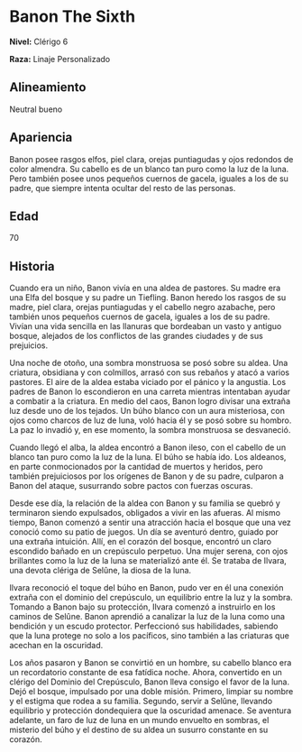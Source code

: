 # Banon The Sixth

**Nivel:** Clérigo 6

**Raza:** Linaje Personalizado

## Alineamiento
Neutral bueno

## Apariencia
Banon posee rasgos elfos, piel clara, orejas puntiagudas y ojos redondos de color almendra. Su cabello es de un blanco tan puro como la luz de la luna. Pero también posee unos pequeños cuernos de gacela, iguales a los de su padre, que siempre intenta ocultar del resto de las personas.

## Edad
70

## Historia
Cuando era un niño, Banon vivía en una aldea de pastores. Su madre era una Elfa del bosque y su padre un Tiefling. Banon heredo los rasgos de su madre, piel clara, orejas puntiagudas y el cabello negro azabache, pero también unos pequeños cuernos de gacela, iguales a los de su padre. Vivían una vida sencilla en las llanuras que bordeaban un vasto y antiguo bosque, alejados de los conflictos de las grandes ciudades y de sus prejuicios.

Una noche de otoño, una sombra monstruosa se posó sobre su aldea. Una criatura, obsidiana y con colmillos, arrasó con sus rebaños y atacó a varios pastores. El aire de la aldea estaba viciado por el pánico y la angustia. Los padres de Banon lo escondieron en una carreta mientras intentaban ayudar a combatir a la criatura. En medio del caos, Banon logro divisar una extraña luz desde uno de los tejados. Un búho blanco con un aura misteriosa, con ojos como charcos de luz de luna, voló hacia él y se posó sobre su hombro. La paz lo invadió y, en ese momento, la sombra monstruosa se desvaneció.

Cuando llegó el alba, la aldea encontró a Banon ileso, con el cabello de un blanco tan puro como la luz de la luna. El búho se había ido. Los aldeanos, en parte conmocionados por la cantidad de muertos y heridos, pero también prejuiciosos por los orígenes de Banon y de su padre, culparon a Banon del ataque, susurrando sobre pactos con fuerzas oscuras. 

Desde ese día, la relación de la aldea con Banon y su familia se quebró y terminaron siendo expulsados, obligados a vivir en las afueras. Al mismo tiempo, Banon comenzó a sentir una atracción hacia el bosque que una vez conoció como su patio de juegos. Un día se aventuró dentro, guiado por una extraña intuición. Allí, en el corazón del bosque, encontró un claro escondido bañado en un crepúsculo perpetuo. Una mujer serena, con ojos brillantes como la luz de la luna se materializó ante él. Se trataba de Ilvara, una devota clériga de Selûne, la diosa de la luna.

Ilvara reconoció el toque del búho en Banon, pudo ver en él una conexión extraña con el dominio del crepúsculo, un equilibrio entre la luz y la sombra. Tomando a Banon bajo su protección, Ilvara comenzó a instruirlo en los caminos de Selûne. Banon aprendió a canalizar la luz de la luna como una bendición y un escudo protector. Perfeccionó sus habilidades, sabiendo que la luna protege no solo a los pacíficos, sino también a las criaturas que acechan en la oscuridad.

Los años pasaron y Banon se convirtió en un hombre, su cabello blanco era un recordatorio constante de esa fatídica noche. Ahora, convertido en un clérigo del Dominio del Crepúsculo, Banon lleva consigo el favor de la luna. Dejó el bosque, impulsado por una doble misión. Primero, limpiar su nombre y el estigma que rodea a su familia. Segundo, servir a Selûne, llevando equilibrio y protección dondequiera que la oscuridad amenace. Se aventura adelante, un faro de luz de luna en un mundo envuelto en sombras, el misterio del búho y el destino de su aldea un susurro constante en su corazón.

